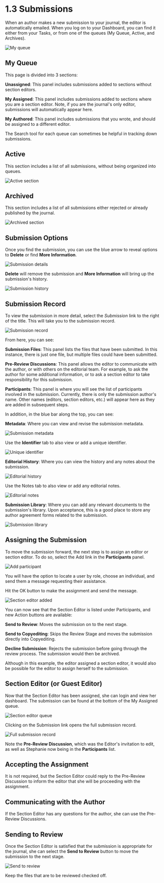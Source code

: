 # 1.3 Submissions
When an author makes a new submission to your journal, the editor is automatically emailed. When you log on to your Dashboard, you can find it either from your Tasks, or from one of the queues (My Queue, Active, and Archives).

![My queue](./images/1-3-1.png)

## My Queue
This page is divided into 3 sections:

**Unassigned**: This panel includes submissions added to sections without section editors.

**My Assigned**: This panel includes submissions added to sections where you are a section editor. Note, if you are the journal's only editor, submissions will automatically appear here.

**My Authored**: This panel includes submissions that you wrote, and should be assigned to a different editor.

The Search tool for each queue can sometimes be helpful in tracking down submissions.

## Active
This section includes a list of all submissions, without being organized into queues.

![Active section](./images/1-3-2.png)

## Archived
This section includes a list of all submissions either rejected or already published by the journal.

![Archived section](./images/1-3-3.png)

## Submission Options
Once you find the submission, you can use the blue arrow to reveal options to **Delete** or find **More Information**.

![Submission details](./images/1-3-4.png)

**Delete** will remove the submission and **More Information** will bring up the submission's history.

![Submission history](./images/1-3-5.png)

## Submission Record
To view the submission in more detail, select the *Submission* link to the right of the title. This will take you to the submission record.

![Submission record](./images/1-3-6.png)

From here, you can see:

**Submission Files**: This panel lists the files that have been submitted. In this instance, there is just one file, but multiple files could have been submitted.

**Pre-Review Discussions**: This panel allows the editor to communicate with the author, or with others on the editorial team. For example, to ask the author for some additional information, or to ask a section editor to take responsibility for this submission.

**Participants**: This panel is where you will see the list of participants involved in the submission. Currently, there is only the submission author's name. Other names (editors, section editors, etc.) will appear here as they are added in subsequent steps.

In addition, in the blue bar along the top, you can see:

**Metadata**: Where you can view and revise the submission metadata.

![Submission metadata](./images/1-3-7.png)

Use the **Identifier** tab to also view or add a unique identifier.

![Unique identifier](./images/1-3-8.png)

**Editorial History**: Where you can view the history and any notes about the submission.

![Editorial history](./images/1-3-9.png)

Use the Notes tab to also view or add any editorial notes.

![Editorial notes](./images/1-3-10.png)

**Submission Library**: Where you can add any relevant documents to the submission's library. Upon acceptance, this is a good place to store any author agreement forms related to the submission.

![Submission library](./images/1-3-11.png)

## Assigning the Submission

To move the submission forward, the next step is to assign an editor or section editor. To do so, select the Add link in the **Participants** panel.

![Add participant](./images/1-3-12.png)

You will have the option to locate a user by role, choose an individual, and send them a message requesting their assistance.

Hit the OK button to make the assignment and send the message.

![Section editor added](./images/1-3-13.png)

You can now see that the Section Editor is listed under Participants, and new Action buttons are available:

**Send to Review**: Moves the submission on to the next stage.

**Send to Copyediting**: Skips the Review Stage and moves the submission directly into Copyediting.

**Decline Submission**: Rejects the submission before going through the review process. The submission would then be archived.

Although in this example, the editor assigned a section editor, it would also be possible for the editor to assign herself to the submission.

## Section Editor (or Guest Editor)
Now that the Section Editor has been assigned, she can login and view her dashboard. The submission can be found at the bottom of the My Assigned queue.

![Section editor queue](./images/1-3-14.png)

Clicking on the Submission link opens the full submission record.

![Full submission record](./images/1-3-15.png)

Note the **Pre-Review Discussion**, which was the Editor's invitation to edit, as well as Stephanie now being in the **Participants** list.

## Accepting the Assignment
It is not required, but the Section Editor could reply to the Pre-Review Discussion to inform the editor that she will be proceeding with the assignment.

## Communicating with the Author
If the Section Editor has any questions for the author, she can use the Pre-Review Discussions.

## Sending to Review
Once the Section Editor is satisfied that the submission is appropriate for the journal, she can select the **Send to Review** button to move the submission to the next stage.

![Send to review](./images/1-3-16.png)

Keep the files that are to be reviewed checked off.